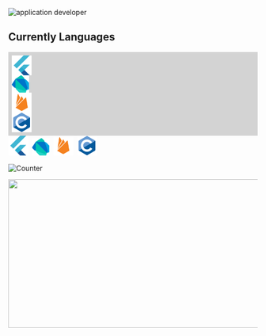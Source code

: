 ![application developer](https://user-images.githubusercontent.com/69203865/188951844-bcad61de-7116-4a8d-8fda-d7d0205a5c94.svg)


<h2>Currently Languages</h2>

<div class="container">
  <div 
  style="
  display:flex;
  flex-direction: column;
  flex-grow:1;
  background:lightgray;  
  min-width: 60%;
  justify-content:center;
  padding:0.5em;
  ">
    <img src="https://github.com/devicons/devicon/blob/master/icons/flutter/flutter-original.svg" title="Flutter"             alt="Flutter" width="40" height="40"/>
    <img src="https://github.com/devicons/devicon/blob/master/icons/dart/dart-original.svg" title="Dart"  alt="Dart"           width="35" height="35"/>
    <img src="https://github.com/devicons/devicon/blob/master/icons/firebase/firebase-plain.svg" title="Firebase"             alt="Firebase" width="40" height="40"/>
    <img src="https://github.com/devicons/devicon/blob/master/icons/c/c-original.svg" title="C" alt="C" width="40"             height="40"/>
  </div>
  <div>
    <img src="https://github.com/devicons/devicon/blob/master/icons/flutter/flutter-original.svg" title="Flutter"             alt="Flutter" width="40" height="40"/>&nbsp;
    <img src="https://github.com/devicons/devicon/blob/master/icons/dart/dart-original.svg" title="Dart"  alt="Dart"           width="35" height="35"/>&nbsp;
    <img src="https://github.com/devicons/devicon/blob/master/icons/firebase/firebase-plain.svg" title="Firebase"             alt="Firebase" width="40" height="40"/>&nbsp;
    <img src="https://github.com/devicons/devicon/blob/master/icons/c/c-original.svg" title="C" alt="C" width="40"             height="40"/>&nbsp;
  </div>
 </div>

![Counter](https://gpvc.arturio.dev/LuCXaDs)
<p align="center"><img src="https://media.giphy.com/media/dWesBcTLavkZuG35MI/giphy.gif" width="600" height="300"  /></p>
<!--
**LuCXaDs/lucxads** is a ✨ _special_ ✨ repository because its `README.md` (this file) appears on your GitHub profile.

Here are some ideas to get you started:

- 🔭 I’m currently working on ...
- 🌱 I’m currently learning ...
- 👯 I’m looking to collaborate on ...
- 🤔 I’m looking for help with ...
- 💬 Ask me about ...
- 📫 How to reach me: ...
- 😄 Pronouns: ...
- ⚡ Fun fact: ...
-->
